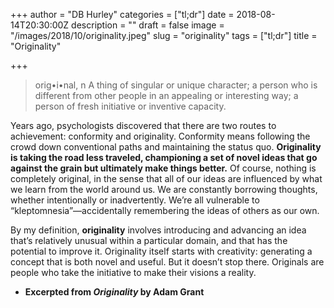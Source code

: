 +++
author = "DB Hurley"
categories = ["tl;dr"]
date = 2018-08-14T20:30:00Z
description = ""
draft = false
image = "/images/2018/10/originality.jpeg"
slug = "originality"
tags = ["tl;dr"]
title = "Originality"

+++


> orig•i•nal, n A thing of singular or unique character; a person who is different from other people in an appealing or interesting way; a person of fresh initiative or inventive capacity.

Years ago, psychologists discovered that there are two routes to achievement: conformity and originality. Conformity means following the crowd down conventional paths and maintaining the status quo. **Originality is taking the road less traveled, championing a set of novel ideas that go against the grain but ultimately make things better.** Of course, nothing is completely original, in the sense that all of our ideas are influenced by what we learn from the world around us. We are constantly borrowing thoughts, whether intentionally or inadvertently. We’re all vulnerable to “kleptomnesia”—accidentally remembering the ideas of others as our own.

By my definition, **originality** involves introducing and advancing an idea that’s relatively unusual within a particular domain, and that has the potential to improve it. Originality itself starts with creativity: generating a concept that is both novel and useful. But it doesn’t stop there. Originals are people who take the initiative to make their visions a reality.

* **Excerpted from _Originality_ by Adam Grant**

